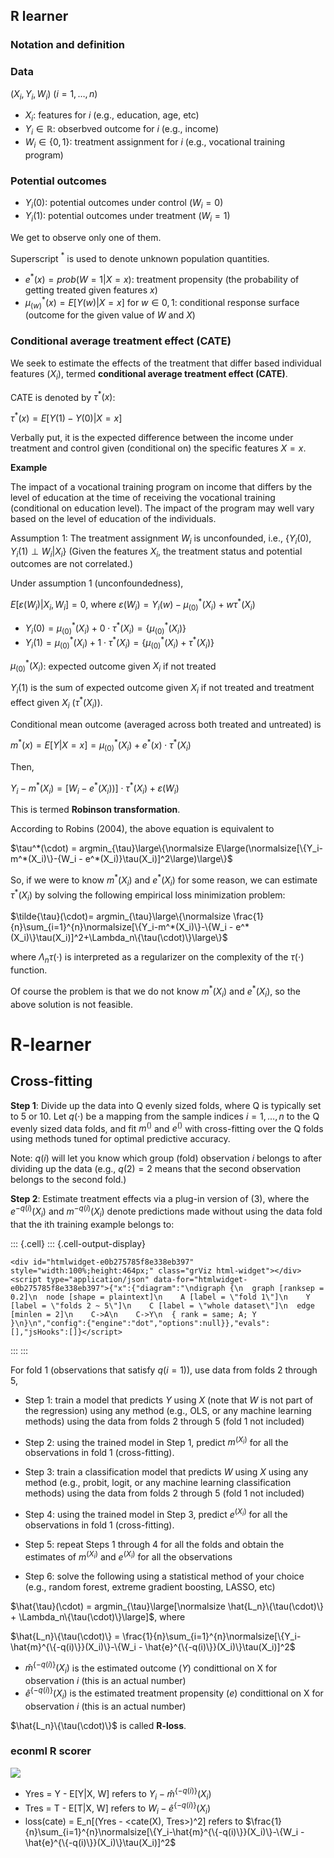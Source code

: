 
## R learner

### Notation and definition

### Data
$(X_i, Y_i, W_i)$ $(i = 1, \dots, n)$ 

+ $X_i$: features for $i$ (e.g., education, age, etc)
+ $Y_i \in \mathbb{R}$: obserbved outcome for $i$ (e.g., income)
+ $W_i \in \{0, 1\}$: treatment assignment for $i$ (e.g., vocational training program)

### Potential outcomes
+ $Y_i(0)$: potential outcomes under control ($W_i = 0$)
+ $Y_i(1)$: potential outcomes under treatment ($W_i = 1$)

We get to observe only one of them.

Superscript $^*$ is used to denote unknown population quantities.

+ $e^*(x) = prob(W = 1 | X= x)$: treatment propensity (the probability of getting treated given features $x$)
+ $\mu_{(w)}^*(x) = E[Y(w) |X = x]$ for $w \in {0, 1}$: conditional response surface (outcome for the given value of $W$ and $X$)


### Conditional average treatment effect (CATE)

We seek to estimate the effects of the treatment that differ based individual features ($X_i$), termed **conditional average treatment effect (CATE)**.

CATE is denoted by $\tau^*(x)$:

$\tau^*(x) = E[Y(1) - Y(0)|X=x]$

Verbally put, it is the expected difference between the income under treatment and control given (conditional on) the specific features $X = x$.

**Example**

The impact of a vocational training program on income that differs by the level of education at the time of receiving the vocational training (conditional on education level). The impact of the program may well vary based on the level of education of the individuals.

Assumption 1: The treatment assignment $W_i$ is unconfounded, i.e., $\{Y_i(0), Y_i(1)\perp W_i|X_i\}$ (Given the features $X_i$, the treatment status and potential outcomes are not correlated.)

Under assumption 1 (unconfoundedness), 

$E[\varepsilon(W_i)|X_i, W_i] = 0$, where $\varepsilon(W_i) = Y_i(w) - {\mu_{(0)}^*(X_i)} + w\tau^*(X_i)$ 

+ $Y_i(0) = {\mu_{(0)}^*(X_i)} + 0\cdot \tau^*(X_i) = \{\mu_{(0)}^*(X_i)\}$
+ $Y_i(1) = {\mu_{(0)}^*(X_i)} + 1\cdot \tau^*(X_i) = \{\mu_{(0)}^*(X_i) + \tau^*(X_i)\}$

${\mu_{(0)}^*(X_i)}$: expected outcome given $X_i$ if not treated

$Y_i(1)$ is the sum of expected outcome given $X_i$ if not treated and treatment effect given $X_i$ ($\tau^*(X_i)$).


Conditional mean outcome (averaged across both treated and untreated) is

$m^*(x) = E[Y|X=x] = \mu_{(0)}^*(X_i) + e^*(x) \cdot \tau^*(X_i)$

Then,

$Y_i - m^*(X_i) = [W_i - e^*(X_i))]\cdot \tau^*(X_i) + \varepsilon(W_i)$

This is termed **Robinson transformation**.

According to Robins (2004), the above equation is equivalent to

$\tau^*(\cdot) = argmin_{\tau}\large\{\normalsize E\large(\normalsize[\{Y_i-m^*(X_i)\}-{W_i - e^*(X_i)}\tau(X_i)]^2\large)\large\}$

So, if we were to know $m^*(X_i)$ and $e^*(X_i)$ for some reason, we can estimate $\tau^*(X_i)$ by solving the following empirical loss minimization problem:

$\tilde{\tau}(\cdot)= argmin_{\tau}\large\{\normalsize \frac{1}{n}\sum_{i=1}^{n}\normalsize[\{Y_i-m^*(X_i)\}-\{W_i - e^*(X_i)\}\tau(X_i)]^2+\Lambda_n\{\tau(\cdot)\}\large\}$

where $\Lambda_n{\tau(\cdot)}$ is interpreted as a regularizer on the complexity of the $\tau(\cdot)$ function.

Of course the problem is that we do not know $m^*(X_i)$ and $e^*(X_i)$, so the above solution is not feasible.

# R-learner

## Cross-fitting

**Step 1**: Divide up the data into Q evenly sized folds, where Q is typically set to 5 or 10. Let $q(\cdot)$ be a mapping from the sample indices $i = 1,\dots, n$ to the Q evenly sized data folds, and fit $m^()$ and $e^()$ with cross-fitting over the Q folds using methods tuned for optimal predictive accuracy.

Note: $q(i)$ will let you know which group (fold) observation $i$ belongs to after dividing up the data (e.g., $q(2) = 2$ means that the second observation belongs to the second fold.)

**Step 2**: Estimate treatment effects via a plug-in version of (3), where the $e^{−q(i)}(X_i)$ and $m^{−q(i)}(X_i)$ denote predictions made without using the data fold that the ith training example belongs to:



::: {.cell}
::: {.cell-output-display}
```{=html}
<div id="htmlwidget-e0b275785f8e338eb397" style="width:100%;height:464px;" class="grViz html-widget"></div>
<script type="application/json" data-for="htmlwidget-e0b275785f8e338eb397">{"x":{"diagram":"\ndigraph {\n  graph [ranksep = 0.2]\n  node [shape = plaintext]\n    A [label = \"fold 1\"]\n    Y [label = \"folds 2 ~ 5\"]\n    C [label = \"whole dataset\"]\n  edge [minlen = 2]\n    C->A\n    C->Y\n  { rank = same; A; Y }\n}\n","config":{"engine":"dot","options":null}},"evals":[],"jsHooks":[]}</script>
```
:::
:::


For fold 1 (observations that satisfy $q(i = 1)$), use data from folds 2 through 5,

+ Step 1: train a model that predicts $Y$ using $X$ (note that $W$ is not part of the regression) using any method (e.g., OLS, or any machine learning methods) using the data from folds 2 through 5 (fold 1 not included)

+ Step 2: using the trained model in Step 1, predict $m^(X_i)$ for all the observations in fold 1 (cross-fitting). 

+ Step 3: train a classification model that predicts $W$ using $X$ using any method (e.g., probit, logit, or any machine learning classification methods) using the data from folds 2 through 5 (fold 1 not included)

+ Step 4: using the trained model in Step 3, predict $e^(X_i)$ for all the observations in fold 1 (cross-fitting).

+ Step 5: repeat Steps 1 through 4 for all the folds and obtain the estimates of $m^(X_i)$ and $e^(X_i)$ for all the observations

+ Step 6: solve the following using a statistical method of your choice (e.g., random forest, extreme gradient boosting, LASSO, etc)

$\hat{\tau}(\cdot) = argmin_{\tau}\large[\normalsize \hat{L_n}\{\tau(\cdot)\} + \Lambda_n\{\tau(\cdot)\}\large]$, where

$\hat{L_n}\{\tau(\cdot)\} = \frac{1}{n}\sum_{i=1}^{n}\normalsize[\{Y_i-\hat{m}^{\{-q(i)\}}(X_i)\}-\{W_i - \hat{e}^{\{-q(i)\}}(X_i)\}\tau(X_i)]^2$


+ $\hat{m}^{\{-q(i)\}}(X_i)$ is the estimated outcome ($Y$) condittional on X for observation $i$ (this is an actual number)
+ $\hat{e}^{\{-q(i)\}}(X_i)$ is the estimated treatment propensity ($e$) condittional on X for observation $i$ (this is an actual number)

$\hat{L_n}\{\tau(\cdot)\}$ is called **R-loss**.

### econml R scorer

![](econml_r_score)

+ Yres = Y - E[Y|X, W] refers to $Y_i-\hat{m}^{\{-q(i)\}}(X_i)$
+ Tres = T - E[T|X, W] refers to $W_i - \hat{e}^{\{-q(i)\}}(X_i)$
+ loss(cate)  = E_n[(Yres - <cate(X), Tres>)^2] refers to $\frac{1}{n}\sum_{i=1}^{n}\normalsize[\{Y_i-\hat{m}^{\{-q(i)\}}(X_i)\}-\{W_i - \hat{e}^{\{-q(i)\}}(X_i)\}\tau(X_i)]^2$


